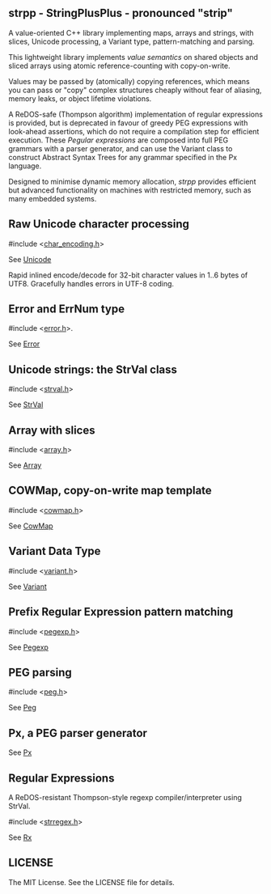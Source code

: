 ## strpp - StringPlusPlus - pronounced "strip"

A value-oriented C++ library implementing maps, arrays and strings, with
slices, Unicode processing, a Variant type, pattern-matching and parsing.

This lightweight library implements *value semantics* on shared objects
and sliced arrays using atomic reference-counting with copy-on-write.

Values may be passed by (atomically) copying references, which means you
can pass or "copy" complex structures cheaply without fear of aliasing,
memory leaks, or object lifetime violations.

A ReDOS-safe (Thompson algorithm) implementation of regular expressions
is provided, but is deprecated in favour of greedy PEG expressions
with look-ahead assertions, which do not require a compilation step for
efficient execution. These _Pegular expressions_ are composed into full
PEG grammars with a parser generator, and can use the Variant class
to construct Abstract Syntax Trees for any grammar specified in the
Px language.

Designed to minimise dynamic memory allocation, _strpp_ provides efficient
but advanced functionality on machines with restricted memory, such as
many embedded systems.

## Raw Unicode character processing

#include	<[char_encoding.h](char_encoding.h)>

See [Unicode](doc/unicode.md)

Rapid inlined encode/decode for 32-bit character values in 1..6 bytes of UTF8.
Gracefully handles errors in UTF-8 coding.

## Error and ErrNum type

#include	<[error.h](include/error.h)>.

See [Error](doc/error.md)

## Unicode strings: the StrVal class

#include	<[strval.h](include/strval.h)>

See [StrVal](doc/strval.md)

## Array with slices

#include	<[array.h](include/array.h)>

See [Array](doc/array.md)

## COWMap, copy-on-write map template

#include	<[cowmap.h](include/cowmap.h)>

See [CowMap](doc/cowmap.md)

## Variant Data Type

#include	<[variant.h](include/variant.h)>

See [Variant](doc/variant.md)

## Prefix Regular Expression pattern matching

#include	<[pegexp.h](include/pegexp.h)>

See [Pegexp](doc/pegexp.md)

## PEG parsing

#include	<[peg.h](include/peg.h)>

See [Peg](doc/peg.md)

## Px, a PEG parser generator

See [Px](doc/px.md)

## Regular Expressions

A ReDOS-resistant Thompson-style regexp compiler/interpreter using StrVal.

#include	<[strregex.h](rx/strregex.h)>

See [Rx](rx/README.md)

## LICENSE

The MIT License. See the LICENSE file for details.
